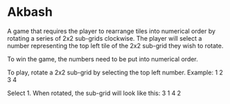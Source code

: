 # Akbash
A game that requires the player to rearrange tiles into numerical order by rotating a series of 2x2 sub-grids clockwise. 
The player will select a number representing the top left tile of the 2x2 sub-grid they wish to rotate.

To win the game, the numbers need to be put into numerical order.
        
To play, rotate a 2x2 sub-grid by selecting the top left number.
Example:
1 2
3 4
        
Select 1. When rotated, the sub-grid will look like this:
3 1
4 2
